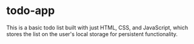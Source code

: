 # todo-app
This is a basic todo list built with just HTML, CSS, and JavaScript, which stores the list on the user's local storage for persistent functionality.
